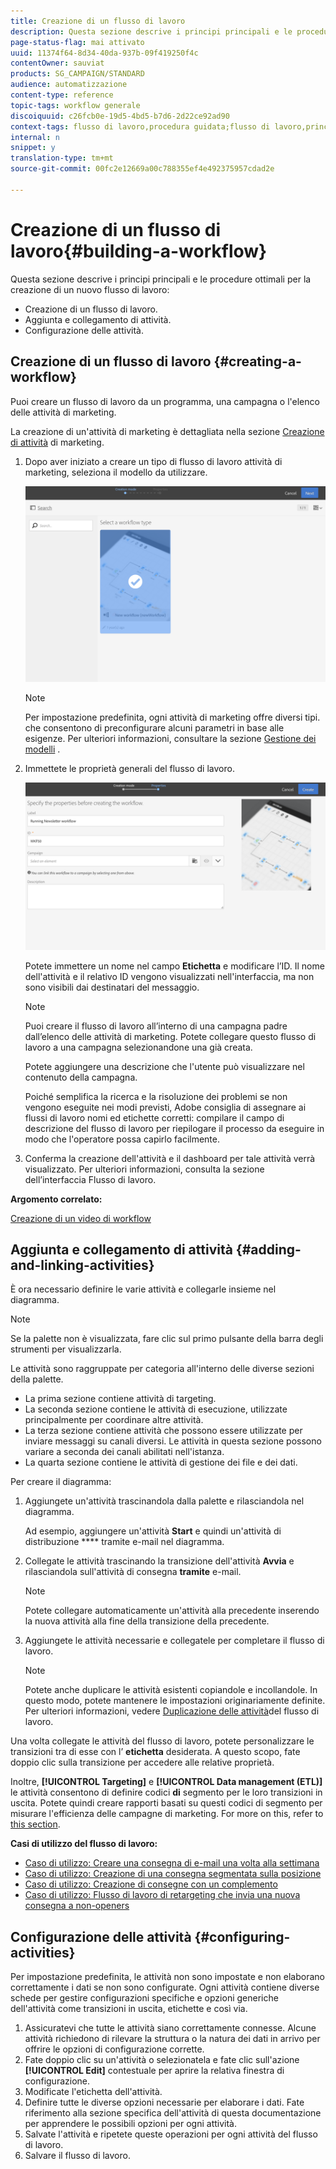 ```yaml
---
title: Creazione di un flusso di lavoro
description: Questa sezione descrive i principi principali e le procedure ottimali per la creazione di un nuovo flusso di lavoro.
page-status-flag: mai attivato
uuid: 11374f64-8d34-40da-937b-09f419250f4c
contentOwner: sauviat
products: SG_CAMPAIGN/STANDARD
audience: automatizzazione
content-type: reference
topic-tags: workflow generale
discoiquuid: c26fcb0e-19d5-4bd5-b7d6-2d22ce92ad90
context-tags: flusso di lavoro,procedura guidata;flusso di lavoro,principale
internal: n
snippet: y
translation-type: tm+mt
source-git-commit: 00fc2e12669a00c788355ef4e492375957cdad2e

---
```



# Creazione di un flusso di lavoro{#building-a-workflow}

Questa sezione descrive i principi principali e le procedure ottimali per la creazione di un nuovo flusso di lavoro:

* Creazione di un flusso di lavoro.
* Aggiunta e collegamento di attività.
* Configurazione delle attività.

## Creazione di un flusso di lavoro {#creating-a-workflow}

Puoi creare un flusso di lavoro da un programma, una campagna o l'elenco delle attività di marketing.

La creazione di un'attività di marketing è dettagliata nella sezione [Creazione di attività](../../start/using/marketing-activities.md#creating-a-marketing-activity) di marketing.

1. Dopo aver iniziato a creare un tipo di flusso di lavoro attività di marketing, seleziona il modello da utilizzare.

   ![](assets/workflow_creation_1.png)

   >[!NOTE]
   >
   >Per impostazione predefinita, ogni attività di marketing offre diversi tipi. che consentono di preconfigurare alcuni parametri in base alle esigenze. Per ulteriori informazioni, consultare la sezione [Gestione dei modelli](../../start/using/about-templates.md) .

1. Immettete le proprietà generali del flusso di lavoro.

   ![](assets/workflow_creation_2.png)

   Potete immettere un nome nel campo **Etichetta** e modificare l’ID. Il nome dell'attività e il relativo ID vengono visualizzati nell'interfaccia, ma non sono visibili dai destinatari del messaggio.

   >[!NOTE]
   >
   >Puoi creare il flusso di lavoro all’interno di una campagna padre dall’elenco delle attività di marketing. Potete collegare questo flusso di lavoro a una campagna selezionandone una già creata.

   Potete aggiungere una descrizione che l'utente può visualizzare nel contenuto della campagna.

   Poiché semplifica la ricerca e la risoluzione dei problemi se non vengono eseguite nei modi previsti, Adobe consiglia di assegnare ai flussi di lavoro nomi ed etichette corretti: compilare il campo di descrizione del flusso di lavoro per riepilogare il processo da eseguire in modo che l'operatore possa capirlo facilmente.

1. Conferma la creazione dell'attività e il dashboard per tale attività verrà visualizzato. Per ulteriori informazioni, consulta la sezione dell’interfaccia [](../../automating/using/workflow-interface.md) Flusso di lavoro.

**Argomento correlato:**

[Creazione di un video di workflow](https://helpx.adobe.com/campaign/kt/acs/using/acs-create-workflow-feature-video-use.html)

## Aggiunta e collegamento di attività {#adding-and-linking-activities}

È ora necessario definire le varie attività e collegarle insieme nel diagramma.

>[!NOTE]
>
>Se la palette non è visualizzata, fare clic sul primo pulsante della barra degli strumenti per visualizzarla.

Le attività sono raggruppate per categoria all'interno delle diverse sezioni della palette.

* La prima sezione contiene attività di targeting.
* La seconda sezione contiene le attività di esecuzione, utilizzate principalmente per coordinare altre attività.
* La terza sezione contiene attività che possono essere utilizzate per inviare messaggi su canali diversi. Le attività in questa sezione possono variare a seconda dei canali abilitati nell'istanza.
* La quarta sezione contiene le attività di gestione dei file e dei dati.

Per creare il diagramma:

1. Aggiungete un'attività trascinandola dalla palette e rilasciandola nel diagramma.

   Ad esempio, aggiungere un'attività **Start** e quindi un'attività di distribuzione **** tramite e-mail nel diagramma.

1. Collegate le attività trascinando la transizione dell'attività **Avvia** e rilasciandola sull'attività di consegna **tramite** e-mail.

   >[!NOTE]
   >
   >Potete collegare automaticamente un'attività alla precedente inserendo la nuova attività alla fine della transizione della precedente.

1. Aggiungete le attività necessarie e collegatele per completare il flusso di lavoro.

   >[!NOTE]
   >
   >Potete anche duplicare le attività esistenti copiandole e incollandole. In questo modo, potete mantenere le impostazioni originariamente definite. Per ulteriori informazioni, vedere [Duplicazione delle attività](../../automating/using/workflow-interface.md#duplicating-workflow-activities)del flusso di lavoro.

Una volta collegate le attività del flusso di lavoro, potete personalizzare le transizioni tra di esse con l’ **etichetta** desiderata. A questo scopo, fate doppio clic sulla transizione per accedere alle relative proprietà.

Inoltre, **[!UICONTROL Targeting]** e **[!UICONTROL Data management (ETL)]** le attività consentono di definire codici **di** segmento per le loro transizioni in uscita. Potete quindi creare rapporti basati su questi codici di segmento per misurare l'efficienza delle campagne di marketing. For more on this, refer to [this section](../../reporting/using/creating-a-report-workflow-segment.md).

**Casi di utilizzo del flusso di lavoro:**

* [Caso di utilizzo: Creare una consegna di e-mail una volta alla settimana](../../automating/using/workflow-weekly-offer.md)
* [Caso di utilizzo: Creazione di una consegna segmentata sulla posizione](../../automating/using/workflow-segmentation-location.md)
* [Caso di utilizzo: Creazione di consegne con un complemento](../../automating/using/workflow-created-query-with-complement.md)
* [Caso di utilizzo: Flusso di lavoro di retargeting che invia una nuova consegna a non-openers](../../automating/using/workflow-cross-channel-retargeting.md)

## Configurazione delle attività {#configuring-activities}

Per impostazione predefinita, le attività non sono impostate e non elaborano correttamente i dati se non sono configurate. Ogni attività contiene diverse schede per gestire configurazioni specifiche e opzioni generiche dell'attività come transizioni in uscita, etichette e così via.

1. Assicuratevi che tutte le attività siano correttamente connesse. Alcune attività richiedono di rilevare la struttura o la natura dei dati in arrivo per offrire le opzioni di configurazione corrette.
1. Fate doppio clic su un'attività o selezionatela e fate clic sull'azione **[!UICONTROL Edit]** contestuale per aprire la relativa finestra di configurazione.
1. Modificate l'etichetta dell'attività.
1. Definire tutte le diverse opzioni necessarie per elaborare i dati. Fate riferimento alla sezione specifica dell'attività di questa documentazione per apprendere le possibili opzioni per ogni attività.
1. Salvate l'attività e ripetete queste operazioni per ogni attività del flusso di lavoro.
1. Salvare il flusso di lavoro.
